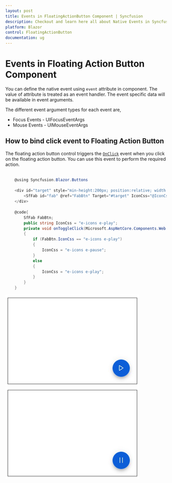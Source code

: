 ```yaml
---
layout: post
title: Events in FloatingActionButton Component | Syncfusion
description: Checkout and learn here all about Native Events in Syncfusion FloatingActionButton component and much more.
platform: Blazor
control: FloatingActionButton
documentation: ug
---
```


# Events in Floating Action Button Component

You can define the native event using `event` attribute in component. The value of attribute is treated as an event handler. The event specific data will be available in event arguments.

The different event argument types for each event are,

* Focus Events - UIFocusEventArgs
* Mouse Events - UIMouseEventArgs

## How to bind click event to Floating Action Button

The floating action button control triggers the [`OnClick`](https://help.syncfusion.com/cr/blazor/Syncfusion.Blazor.Buttons.SfButton.html#Syncfusion_Blazor_Buttons_SfButton_OnClick) event when you click on the floating action button. You can use this event to perform the required action.

```csharp

    @using Syncfusion.Blazor.Buttons

    <div id="target" style="min-height:200px; position:relative; width:300px; border:1px solid;">
        <SfFab id="fab" @ref="FabBtn" Target="#target" IconCss="@IconCss" Position="FabPosition.BottomRight" IsToggle="true" OnClick="@onToggleClick"></SfFab>
    </div>

    @code{
        SfFab FabBtn;
        public string IconCss = "e-icons e-play";
        private void onToggleClick(Microsoft.AspNetCore.Components.Web.MouseEventArgs args)
        {
            if (FabBtn.IconCss == "e-icons e-play")
            {
                IconCss = "e-icons e-pause";
            }
            else
            {
                IconCss = "e-icons e-play";
            }
        }
    }

```

![Befor calling Event](./images/play-button.png)
![After calling Event](./images/pause-button.png)